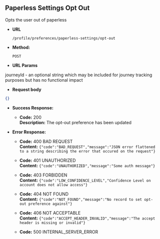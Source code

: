 Paperless Settings Opt Out
----
  Opts the user out of paperless

* **URL**

  `/profile/preferences/paperless-settings/opt-out`

* **Method:**

  `POST`

*  **URL Params**

  journeyId - an optional string which may be included for journey tracking purposes but has no functional impact
  
*  **Request body**

```json
{}
```

* **Success Response:**

  * **Code:** 200 <br />
    **Description:** The opt-out preference has been updated

* **Error Response:**

  * **Code:** 400 BAD REQUEST<br />
    **Content:** `{"code":"BAD_REQUEST","message":"JSON error flattened to a string describing the error that occured on the request"}`

  * **Code:** 401 UNAUTHORIZED <br />
    **Content:** `{"code":"UNAUTHORIZED","message":"Some auth message"}`

  * **Code:** 403 FORBIDDEN <br />
    **Content:** `{"code":"LOW_CONFIDENCE_LEVEL","Confidence Level on account does not allow access"}`

  * **Code:** 404 NOT FOUND <br />
    **Content:** `{"code":"NOT_FOUND","message":"No record to set opt-out preference against"}`

  * **Code:** 406 NOT ACCEPTABLE <br />
    **Content:** `{"code":"ACCEPT_HEADER_INVALID","message":"The accept header is missing or invalid"}`

  * **Code:** 500 INTERNAL_SERVER_ERROR <br />


